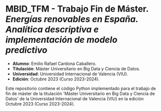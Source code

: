 # MBID_TFM - Trabajo Fin de Máster. <br><i>Energías renovables en España. Analítica descriptiva e implementación de modelo predictivo</i>

* <b>Alumno</b>: Emilio Rafael Cardona Caballero.
* <b>Titulación</b>: Máster Universitario en Big Data y Ciencia de Datos.
* <b>Universidad</b>: Universidad Internacional de Valencia (VIU).
* <b>Edición</b>: Octubre 2023 (Curso 2023-2024).

Este repositorio contiene el código Python implementado para el trabajo de fin de máster de la titulación 'Máster Universitario en Big Data y Ciencia de Datos' de la Universidad Internacional de Valencia (VIU) en la edición Octubre 2023 (Curso 2023-2024).
